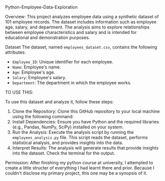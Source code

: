 Python-Employee-Data-Exploration

Overview:
This project analyzes employee data using a synthetic dataset of 101 employee records. The dataset includes information such as employee age, salary, and department. The analysis aims to explore relationships between employee characteristics and salary and is intended for educational and demonstration purposes.

Dataset
The dataset, named `employees_dataset.csv`, contains the following attributes:

- `Employee_ID`: Unique identifier for each employee.
- `Name`: Employee's name.
- `Age`: Employee's age.
- `Salary`: Employee's salary.
- `Department`: The department in which the employee works.

TO USE THIS:

To use this dataset and analyze it, follow these steps:

1. Clone the Repository: Clone this GitHub repository to your local machine using the following command:
2. Install Dependencies: Ensure you have Python and the required libraries (e.g., Pandas, NumPy, SciPy) installed on your system.
3. Run the Analysis: Execute the analysis script by running the `employees_analysis.py` file. This script reads the dataset, performs statistical analysis, and provides insights into the data.
4. Interpret Results: The analysis will generate results that provide insights into the dataset. Check the terminal for the output.


Permission: After finishing my python course at university, I attempted to create a little structer of everything I had learnt there and prior.
Because I couldn't disclose my primary project, this one may be a synopsis of it.
